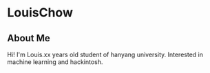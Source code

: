 # LouisChow
## About Me
Hi!
I'm Louis.xx years old student of hanyang university.
Interested in machine learning and hackintosh.
